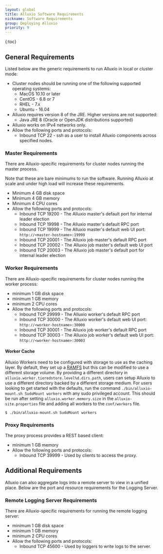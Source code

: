 ```yaml
---
layout: global
title: Alluxio Software Requirements
nickname: Software Requirements
group: Deploying Alluxio
priority: 9
---
```


{:toc}

## General Requirements

Listed below are the generic requirements to run Alluxio in local or cluster mode:

* Cluster nodes should be running one of the following supported operating systems:
  * MacOS 10.10 or later
  * CentOS - 6.8 or 7
  * RHEL - 7.x
  * Ubuntu - 16.04
* Alluxio requires version 8 of the JRE. Higher versions are not supported:
  * Java JRE 8 (Oracle or OpenJDK distributions supported)
* Alluxio works on IPv4 networks only.
* Allow the following ports and protocols:
  * Inbound TCP 22 - ssh as a user to install Alluxio components across specified nodes.

### Master Requirements

There are Alluxio-specific requirements for cluster nodes running the master process.

Note that these are bare minimums to run the software. Running Alluxio at scale and under high load
will increase these requirements.

* Minimum 4 GB disk space
* Minimum 4 GB memory
* Minimum 4 CPU cores
* Allow the following ports and protocols:
  * Inbound TCP 19200 - The Alluxio master's default port for internal leader election
  * Inbound TCP 19998 - The Alluxio master's default RPC port
  * Inbound TCP 19999 - The Alluxio master's default web UI port: `http://<master-hostname>:19999`
  * Inbound TCP 20001 - The Alluxio job master's default RPC port
  * Inbound TCP 20002 - The Alluxio job master's default web UI port
  * Inbound TCP 20003 - The Alluxio job master's default port for internal leader election

### Worker Requirements

There are Alluxio-specific requirements for cluster nodes running the worker process:

* minimum 1 GB disk space
* minimum 1 GB memory
* minimum 2 CPU cores
* Allow the following ports and protocols:
  * Inbound TCP 29999 - The Alluxio worker's default RPC port
  * Inbound TCP 30000 - The Alluxio worker's default web UI port: `http://<worker-hostname>:30000`
  * Inbound TCP 30001 - The Alluxio job worker's default RPC port
  * Inbound TCP 30003 - The Alluxio job worker's default web UI 
    port: `http://<worker-hostname>:30003`

#### Worker Cache

Alluxio Workers need to be configured with storage to use as the caching layer. By default, they
set up a [RAMFS](https://www.kernel.org/doc/Documentation/filesystems/ramfs-rootfs-initramfs.txt)
but this can be modified to use a different storage volume. By providing a different directory in
`alluxio.worker.tieredstore.level%d.dirs.path`, users can setup Alluxio to use a different
directory backed by a different storage medium. For users looking to get started with the defaults,
run the command `./bin/alluxio-mount.sh SudoMount workers` with any sudo privileged account. This
should be run after setting `alluxio.worker.memory.size` in the `alluxio-site.properties` file and
adding all workers to the `conf/workers` file.

```console
$ ./bin/alluxio-mount.sh SudoMount workers
```

### Proxy Requirements

The proxy process provides a REST based client:

* minimum 1 GB memory
* Allow the following ports and protocols:
  * Inbound TCP 39999 - Used by clients to access the proxy.

## Additional Requirements

Alluxio can also aggregate logs into a remote server to view in a unified place. Below are the port and resource
requirements for the Logging Server.
 
### Remote Logging Server Requirements

There are Alluxio-specific requirements for running the remote logging server:

* minimum 1 GB disk space
* minimum 1 GB memory
* minimum 2 CPU cores
* Allow the following ports and protocols:
  * Inbound TCP 45600 - Used by loggers to write logs to the server.
